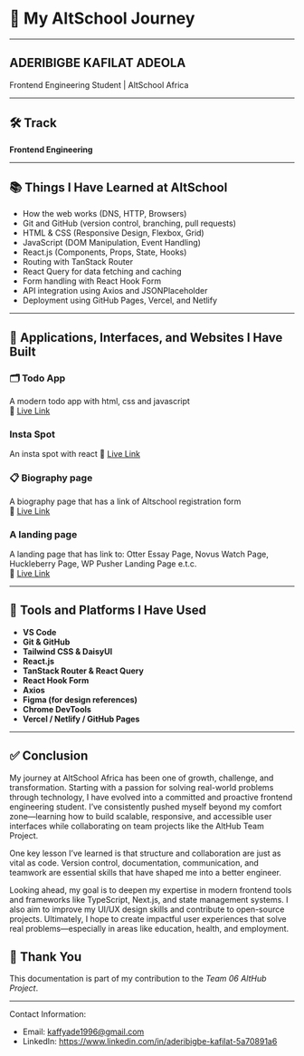 # 📘 My AltSchool Journey

---

## ADERIBIGBE KAFILAT ADEOLA  
Frontend Engineering Student | AltSchool Africa

---

## 🛠️ Track  
**Frontend Engineering**

---

## 📚 Things I Have Learned at AltSchool  

- How the web works (DNS, HTTP, Browsers)
- Git and GitHub (version control, branching, pull requests)
- HTML & CSS (Responsive Design, Flexbox, Grid)
- JavaScript (DOM Manipulation, Event Handling)
- React.js (Components, Props, State, Hooks)
- Routing with TanStack Router
- React Query for data fetching and caching
- Form handling with React Hook Form
- API integration using Axios and JSONPlaceholder
- Deployment using GitHub Pages, Vercel, and Netlify

---

##  🔗 Applications, Interfaces, and Websites I Have Built  

### 🗂️ Todo App  
A modern todo app with html, css and javascript  
🔗 [Live Link](https://mytodo-app-kafilats-projects.vercel.app/)  

### Insta Spot   
An insta spot with react 
🔗 [Live Link](https://react-assignment-three-omega.vercel.app/) 

### 📋 Biography page  
A biography page that has a link of Altschool registration form  
🔗 [Live Link](https://html-assignment-gold.vercel.app/)  

### A landing page  
A landing page that has link to: Otter Essay Page, Novus Watch Page, Huckleberry Page, WP Pusher Landing Page e.t.c.  
🔗 [Live Link](https://css-assignment-at-altschool.vercel.app/)  


---

## 🧰 Tools and Platforms I Have Used  

- **VS Code**
- **Git & GitHub**
- **Tailwind CSS & DaisyUI**
- **React.js**
- **TanStack Router & React Query**
- **React Hook Form**
- **Axios**
- **Figma (for design references)**
- **Chrome DevTools**
- **Vercel / Netlify / GitHub Pages**

---
## ✅ Conclusion

My journey at AltSchool Africa has been one of growth, challenge, and transformation. Starting with a passion for solving real-world problems through technology, I have evolved into a committed and proactive frontend engineering student. I’ve consistently pushed myself beyond my comfort zone—learning how to build scalable, responsive, and accessible user interfaces while collaborating on team projects like the AltHub Team Project.

One key lesson I’ve learned is that structure and collaboration are just as vital as code. Version control, documentation, communication, and teamwork are essential skills that have shaped me into a better engineer.

Looking ahead, my goal is to deepen my expertise in modern frontend tools and frameworks like TypeScript, Next.js, and state management systems. I also aim to improve my UI/UX design skills and contribute to open-source projects. Ultimately, I hope to create impactful user experiences that solve real problems—especially in areas like education, health, and employment.


## 🙏 Thank You

This documentation is part of my contribution to the *Team 06 AltHub Project*.

---
Contact Information:
- Email: kaffyade1996@gmail.com
- LinkedIn: https://www.linkedin.com/in/aderibigbe-kafilat-5a70891a6

